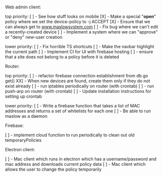 Web admin client:

top priority:
[ ] - See how stuff looks on mobile
[X] - Make a special "**open**" policy where we set the device-policy to -j ACCEPT
[X] - Ensure that we can always get to www.maslowsystem.com
[ ] - Fix bug where we can't edit a recently-created device
[ ] - Implement a system where we can "approve" or "deny" new-user creation

lower priority:
[ ] - Fix horrible TS shortcuts
[ ] - Make the navbar highlight the current path
[ ] - Implement CI for UI with firebase hosting
[ ] - ensure that a site does not belong to a policy before it is deleted

Router:

top priority:
[ ] - refactor firebase connection establishment from db.go get()
XX] - When new devices are found, create them only if they do not exist already
[ ] - run iptables periodically on router (with crontab)
[ ] - run push-arp on router (with crontab)
[ ] - Update installation instructions for setting up crontab

lower priority:
[ ] - Write a firebase function that takes a list of MAC addresses and returns a set of whitelists for each one
[ ] - Be able to run maslow as a daemon

Firebase:

[ ] - implement cloud function to run periodically to clean out old temporaryPolicies

Electron client:

[ ] - Mac client which runs in electron which has a username/password and mac address and downloads current policy data
[ ] - Mac client which allows the user to change the policy temporarily
